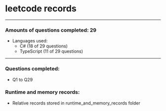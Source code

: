 # leetcode records
-----
### Amounts of questions completed: 29
- Languages used:
  - C# (18 of 29 questions)
  - TypeScript (11 of 29 questions)
-----
### Questions completed:
- Q1 to Q29
### Runtime and memory records:
- Relative records stored in runtime_and_memory_records folder